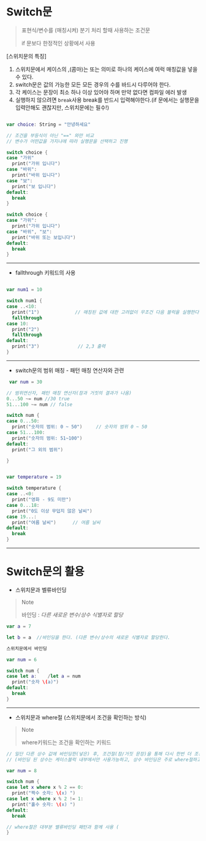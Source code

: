 
# Switch문

> 표현식/변수를 (매칭시켜) 분기 처리 할때 사용하는 조건문
> 
> if 문보다 한정적인 상황에서 사용

  [스위치문의 특징]
1. 스위치문에서 케이스의 ,(콤마)는 또는 의미로 하나의 케이스에 여럭 매칭값을 넣을 수 있다.
2. switch문은 값의 가능한 모든 모든 경우의 수를 바드시 다루어야 한다.
3. 각 케이스는 문장이 최소 하나 이상 있어야 하며 만약 없다면 컴파일 에러 발생
4. 실행하지 않으려면 `break`사용 break를 반드시 입력해야한다.(if 문에서는 실행문을 입력안해도 괜찮지만, 스위치문에는 필수!)

```Swift

var choice: String = "안녕하세요"

// 조건을 부등식이 아닌 "==" 와만 비교
// 변수가 어떤값을 가지냐에 따라 실행문을 선택하고 진행

switch choice {
case "가위"
  print("가위 입니다")
case "바위":
  print("바위 입니다")
case "보":
  print("보 입니다")
default:
  break
}

switch choice {
case "가위":
  print("가위 입니다")
case "바위", "보":
  print("바위 또는 보입니다")
default:
  break
}
```
------
* fallthrough 키워드의 사용

```Swift

var num1 = 10

switch num1 {
case ..<10:
  print("1")             // 매칭된 값에 대한 고려없이 무조건 다음 블럭을 실행한다.
  fallthrough
case 10:
  print("2")
  fallthrough
default:
  print("3")              // 2,3 출력 
}


```

-----
* switch문의 범위 매칭 - 패턴 매칭 연산자와 관련

```Swift
 var num = 30

// 범위연산자, 패턴 매칭 연산자(참과 거짓의 결과가 나옴)
0...50 ~= num //30 true
51...100 ~= num // false

switch num {
case 0...50:
  print("숫자의 범위: 0 ~ 50")     // 숫자의 범위 0 ~ 50
case 51...100:
  print("숫자의 범위: 51~100")
default:
  print("그 외의 범위")

}


var temperature = 19

switch temperature {
case ..<0:                       
  print("영화 - 9도 미만")
case 0...18:
  print("0도 이상 무덥지 않은 날씨")
case 19...:
  print("여름 날씨")      // 여름 날씨
default: 
  break                   
}
```
------

# Switch문의 활용
* 스위치문과 벨류바인딩

> Note
>
> 바인딩 : *다른 새로운 변수/상수 식별자로 할당*

```Swift
var a = 7

let b = a  //바인딩을 한다. (다른 변수/상수의 새로운 식별자로 할당한다.

스위치문에서 바인딩

var num = 6

switch num {
case let a:    /let a = num
  print("숫자 \(a)")
default:
  break
}

```
------
* 스위치문과 where절 (스위치문에서 조건을 확인하는 방식)
> Note
>
> where키워드는 조건을 확인하는 키워드

```Swift
// 일단 다른 상수 값에 바인딩한(넣은) 후, 조건절(참/거짓 문장)을 통해 다시 한번 더 조건 확인
// (바인딩 된 상수는 케이스블럭 내부에서만 사용가능하고, 상수 바인딩은 주로 where절하고 같이 사용됨)

var num = 8

switch num {
case let x where x % 2 == 0:
  print("짝수 숫자: \(x) ")
case let x where x % 2 != 1:
  print("홀수 숫자: \(x) ")
default:
  break

// where절은 대부분 밸류바인딩 패턴과 함께 사용 (
}


```

